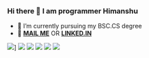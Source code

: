 ### Hi there 👋 I am programmer Himanshu

- 📘 I’m currently pursuing my BSC.CS degree
- 💎 **[MAIL ME](himanshuchauhan091@gmail.com)** OR **[LINKED.IN](https://www.linkedin.com/in/imcoderhimanshu/)**


![](http://github-readme-streak-stats.herokuapp.com?user=cnshu&theme=dark&date_format=M%20j%5B%2C%20Y%5D)]
![](https://github-profile-summary-cards.vercel.app/api/cards/stats?username=cnshu&theme=github_dark)
![](https://github-profile-summary-cards.vercel.app/api/cards/productive-time?username=cnshu&theme=github_dark)
![](https://github-profile-summary-cards.vercel.app/api/cards/most-commit-language?username=cnshu&theme=dracula)
![](https://github-readme-stats.vercel.app/api?username=cnshu&theme=dark&show_icons=true)
![](https://github-profile-summary-cards.vercel.app/api/cards/profile-details?username=cnshu&theme=github_dark)
